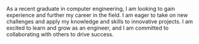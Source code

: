 As a recent graduate in computer engineering, I am looking to gain experience and further my career in the field. I am eager to take on new challenges and apply my knowledge and skills to innovative projects. I am excited to learn and grow as an engineer, and I am committed to collaborating with others to drive success.
<!---
Inky-13/Inky-13 is a ✨ special ✨ repository because its `README.md` (this file) appears on your GitHub profile.
You can click the Preview link to take a look at your changes.
--->
